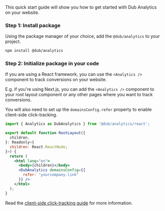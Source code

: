 This quick start guide will show you how to get started with Dub Analytics on your website.

### Step 1: Install package

Using the package manager of your choice, add the `@dub/analytics` to your project.

```bash
npm install @dub/analytics
```

### Step 2: Initialize package in your code

If you are using a React framework, you can use the `<Analytics />` component to track conversions on your website.

E.g. if you're using Next.js, you can add the `<Analytics />` component to your root layout component or any other pages where you want to track conversions.

You will also need to set up the `domainsConfig.refer` property to enable client-side click-tracking.

```jsx
import { Analytics as DubAnalytics } from '@dub/analytics/react';

export default function RootLayout({
  children,
}: Readonly<{
  children: React.ReactNode;
}>) {
  return (
    <html lang="en">
      <body>{children}</body>
      <DubAnalytics domainsConfig={{
        refer: "yourcompany.link"
      }} />
    </html>
  );
}
```

Read the [client-side click-tracking guide](https://dub.co/docs/sdks/client-side/features/client-side-click-tracking) for more information.
